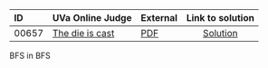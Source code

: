 | ID | UVa Online Judge | External | Link to solution |
|:---|:---|:---|:---:|
| 00657 | [The die is cast](https://onlinejudge.org/index.php?option=com_onlinejudge&Itemid=8&category=667&page=show_problem&problem=598) | [PDF](https://onlinejudge.org/external/6/657.pdf) | [Solution](https://github.com/versenyi98/uva-solutions/tree/main/solutions/00657%20-%20The%20die%20is%20cast)|
BFS in BFS